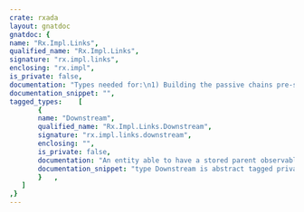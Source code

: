 ```yaml
---
crate: rxada
layout: gnatdoc
gnatdoc: {
name: "Rx.Impl.Links",
qualified_name: "Rx.Impl.Links",
signature: "rx.impl.links",
enclosing: "rx.impl",
is_private: false,
documentation: "Types needed for:\n1) Building the passive chains pre-subscription\n2) The active copy of a chain post-subscription",
documentation_snippet: "",
tagged_types:    [
       {
       name: "Downstream",
       qualified_name: "Rx.Impl.Links.Downstream",
       signature: "rx.impl.links.downstream",
       enclosing: "",
       is_private: false,
       documentation: "An entity able to have a stored parent observable",
       documentation_snippet: "type Downstream is abstract tagged private;",
       }   ,
   ]
,}
---
```


